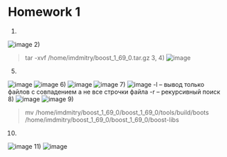 # Homework 1
1)
![image](https://user-images.githubusercontent.com/92674699/156945930-7ebf9b36-9c38-4db5-8b68-4794b9ed153a.png)
2)
> tar -xvf /home/imdmitry/boost_1_69_0.tar.gz
3, 4)
![image](https://user-images.githubusercontent.com/92674699/156945973-d74ab67c-c851-4b17-b889-bb4f6a667625.png)
5)
![image](https://user-images.githubusercontent.com/92674699/156945990-fed91447-50dd-4981-bb01-691c1e8058f5.png)
![image](https://user-images.githubusercontent.com/92674699/156945996-444a7531-0c5d-414b-a3dd-709a17b4dbf7.png)
6)
![image](https://user-images.githubusercontent.com/92674699/156946006-c59a94d3-b96f-4b3b-b08b-537056828215.png)
![image](https://user-images.githubusercontent.com/92674699/156946012-9e089cb8-08d6-4e07-9da2-8162d2e4e9e2.png)
7)
![image](https://user-images.githubusercontent.com/92674699/156946027-c366cc28-0035-4faf-98b0-6a9f5acafbb9.png)
-l – вывод только файлов с совпадением а не все строчки файла 
-r – рекурсивный поиск
8)
![image](https://user-images.githubusercontent.com/92674699/156946037-15f26b08-0a03-460e-909e-f1f084b86740.png)
![image](https://user-images.githubusercontent.com/92674699/156946038-3478c5f0-6644-44b1-b95d-2d02d88a4832.png)
9)
> mv /home/imdmitry/boost_1_69_0/boost_1_69_0/tools/build/boots /home/imdmitry/boost_1_69_0/boost_1_69_0/boost-libs
10)
![image](https://user-images.githubusercontent.com/92674699/156946070-13f5885f-6315-4b65-a422-070ef670c33f.png)
11)
![image](https://user-images.githubusercontent.com/92674699/156946074-f83eb3f6-d265-4f19-8d6e-bf1e93ad32ba.png)
